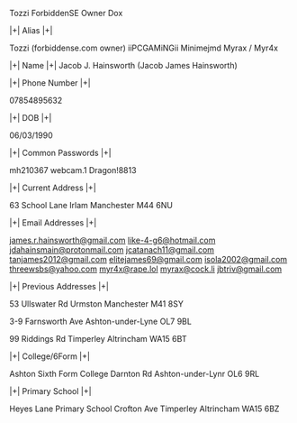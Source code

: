 Tozzi ForbiddenSE Owner Dox

|+| Alias |+|

Tozzi (forbiddense.com owner)
iiPCGAMiNGii
Minimejmd
Myrax / Myr4x

|+| Name |+|
Jacob J. Hainsworth
(Jacob James Hainsworth)

|+| Phone Number |+|

07854895632

|+| DOB |+|

06/03/1990

|+| Common Passwords |+|

mh210367
webcam.1
Dragon!8813

|+| Current Address |+|

63 School Lane Irlam
Manchester
M44 6NU

|+| Email Addresses |+|

james.r.hainsworth@gmail.com
like-4-g6@hotmail.com
jdahainsmain@protonmail.com
jcatanach11@gmail.com
tanjames2012@gmail.com
elitejames69@gmail.com
isola2002@gmail.com
threewsbs@yahoo.com
myr4x@rape.lol
myrax@cock.li
jbtriv@gmail.com

|+| Previous Addresses |+|

53 Ullswater Rd
Urmston
Manchester
M41 8SY 

3-9 Farnsworth Ave
Ashton-under-Lyne
OL7 9BL 

99 Riddings Rd
Timperley
Altrincham
WA15 6BT

|+| College/6Form |+|

Ashton Sixth Form College
Darnton Rd
Ashton-under-Lynr
OL6 9RL

|+| Primary School |+|

Heyes Lane Primary School
Crofton Ave
Timperley
Altrincham WA15 6BZ
